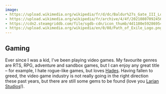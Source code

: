 ```yaml
---
image:
- https://upload.wikimedia.org/wikipedia/fr/d/dc/Baldur%27s_Gate_III_Logo.png
- https://upload.wikimedia.org/wikipedia/fr/archive/4/4f/20210807092456%21Age_of_Empires_IV_Logo.png
- https://cdn2.steamgriddb.com/file/sgdb-cdn/icon_thumb/4d1180e592869543e75486faa4eb9d23.png
- https://upload.wikimedia.org/wikipedia/en/0/08/Path_of_Exile_Logo.png
---
```


## Gaming

Ever since I was a kid, I've been playing video games. My favourite genres are RTS, RPG, adventure and sandbox games, but I can enjoy any great title – for example, I hate rogue-like games, but loves [Hades](https://en.wikipedia.org/wiki/Hades_(video_game)). Having fallen to greed, the video game industry is not really going in the right direction these past years, but there are still some gems to be found (love you [Larian Studios](https://larian.com/)!).